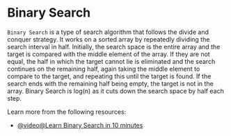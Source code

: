 # Binary Search

`Binary Search` is a type of search algorithm that follows the divide and conquer strategy. It works on a sorted array by repeatedly dividing the search interval in half. Initially, the search space is the entire array and the target is compared with the middle element of the array. If they are not equal, the half in which the target cannot lie is eliminated and the search continues on the remaining half, again taking the middle element to compare to the target, and repeating this until the target is found. If the search ends with the remaining half being empty, the target is not in the array. Binary Search is log(n) as it cuts down the search space by half each step.

Learn more from the following resources:

- [@video@Learn Binary Search in 10 minutes](https://www.youtube.com/watch?v=xrMppTpoqdw)
